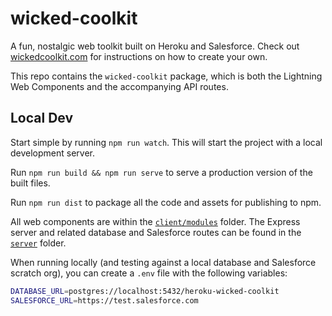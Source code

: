 # wicked-coolkit

A fun, nostalgic web toolkit built on Heroku and Salesforce. Check out [wickedcoolkit.com](https://wickedcoolkit.com) for instructions on how to create your own.

This repo contains the `wicked-coolkit` package, which is both the Lightning Web Components and the accompanying API routes.

## Local Dev

Start simple by running `npm run watch`. This will start the project with a local development server.

Run `npm run build && npm run serve` to serve a production version of the built files.

Run `npm run dist` to package all the code and assets for publishing to npm.

All web components are within the [`client/modules`](./client/modules) folder. The Express server and related database and Salesforce routes can be found in the [`server`](./server) folder.

When running locally (and testing against a local database and Salesforce scratch org), you can create a `.env` file with the following variables:

```sh
DATABASE_URL=postgres://localhost:5432/heroku-wicked-coolkit
SALESFORCE_URL=https://test.salesforce.com
```
